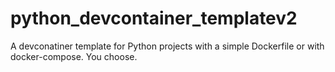 # python_devcontainer_templatev2
A devconatiner template for Python projects with a simple Dockerfile or with docker-compose. You choose.
